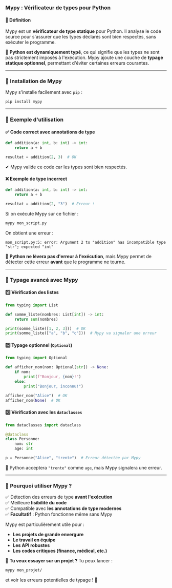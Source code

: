 ### **Mypy : Vérificateur de types pour Python**

#### **📌 Définition**
Mypy est un **vérificateur de type statique** pour Python. Il analyse le code source pour s'assurer que les types déclarés sont bien respectés, sans exécuter le programme.

📌 **Python est dynamiquement typé**, ce qui signifie que les types ne sont pas strictement imposés à l'exécution. Mypy ajoute une couche de **typage statique optionnel**, permettant d'éviter certaines erreurs courantes.

---

### **📌 Installation de Mypy**
Mypy s'installe facilement avec `pip` :
```sh
pip install mypy
```

---

### **📌 Exemple d'utilisation**
#### **✅ Code correct avec annotations de type**
```python
def addition(a: int, b: int) -> int:
    return a + b

resultat = addition(2, 3)  # OK
```
✔ Mypy valide ce code car les types sont bien respectés.

#### **❌ Exemple de type incorrect**
```python
def addition(a: int, b: int) -> int:
    return a + b

resultat = addition(2, "3")  # Erreur !
```

Si on exécute Mypy sur ce fichier :
```sh
mypy mon_script.py
```
On obtient une erreur :
```
mon_script.py:5: error: Argument 2 to "addition" has incompatible type "str"; expected "int"
```
📌 **Python ne lèvera pas d'erreur à l'exécution**, mais Mypy permet de détecter cette erreur **avant** que le programme ne tourne.

---

### **📌 Typage avancé avec Mypy**
#### **1️⃣ Vérification des listes**
```python
from typing import List

def somme_liste(nombres: List[int]) -> int:
    return sum(nombres)

print(somme_liste([1, 2, 3]))  # OK
print(somme_liste(["a", "b", "c"]))  # Mypy va signaler une erreur
```

#### **2️⃣ Typage optionnel (`Optional`)**
```python
from typing import Optional

def afficher_nom(nom: Optional[str]) -> None:
    if nom:
        print(f"Bonjour, {nom}!")
    else:
        print("Bonjour, inconnu!")

afficher_nom("Alice")  # OK
afficher_nom(None)  # OK
```

#### **3️⃣ Vérification avec les `dataclasses`**
```python
from dataclasses import dataclass

@dataclass
class Personne:
    nom: str
    age: int

p = Personne("Alice", "trente")  # Erreur détectée par Mypy
```
📌 Python acceptera `"trente"` comme `age`, mais Mypy signalera une erreur.

---

### **📌 Pourquoi utiliser Mypy ?**
✅ Détection des erreurs de type **avant l'exécution**  
✅ Meilleure **lisibilité du code**  
✅ Compatible avec **les annotations de type modernes**  
✅ **Facultatif** : Python fonctionne même sans Mypy  

Mypy est particulièrement utile pour :
- **Les projets de grande envergure**
- **Le travail en équipe**
- **Les API robustes**
- **Les codes critiques (finance, médical, etc.)**

📌 **Tu veux essayer sur un projet ?** Tu peux lancer :
```sh
mypy mon_projet/
```
et voir les erreurs potentielles de typage ! 🚀